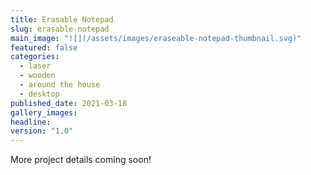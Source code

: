 ```yaml
---
title: Erasable Notepad
slug: erasable-notepad
main_image: "![](/assets/images/eraseable-notepad-thumbnail.svg)"
featured: false
categories:
  - laser
  - wooden
  - around the house
  - desktop
published_date: 2021-03-18
gallery_images: 
headline: 
version: "1.0"
---
```


More project details coming soon!
